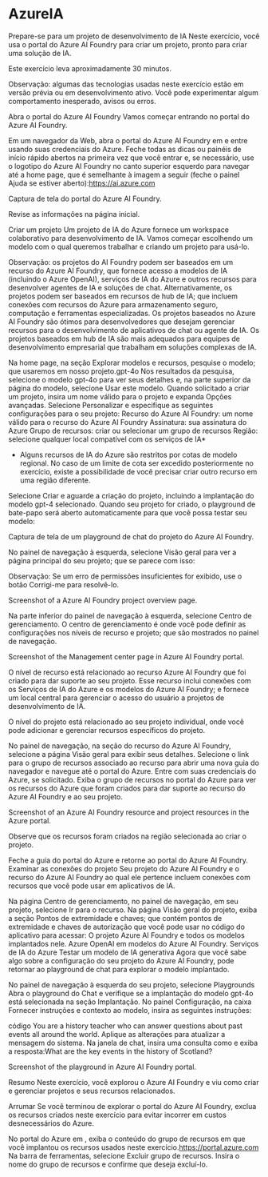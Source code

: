 # AzureIA
Prepare-se para um projeto de desenvolvimento de IA
Neste exercício, você usa o portal do Azure AI Foundry para criar um projeto, pronto para criar uma solução de IA.

Este exercício leva aproximadamente 30 minutos.

Observação: algumas das tecnologias usadas neste exercício estão em versão prévia ou em desenvolvimento ativo. Você pode experimentar algum comportamento inesperado, avisos ou erros.

Abra o portal do Azure AI Foundry
Vamos começar entrando no portal do Azure AI Foundry.

Em um navegador da Web, abra o portal do Azure AI Foundry em e entre usando suas credenciais do Azure. Feche todas as dicas ou painéis de início rápido abertos na primeira vez que você entrar e, se necessário, use o logotipo do Azure AI Foundry no canto superior esquerdo para navegar até a home page, que é semelhante à imagem a seguir (feche o painel Ajuda se estiver aberto):https://ai.azure.com

Captura de tela do portal do Azure AI Foundry.

Revise as informações na página inicial.

Criar um projeto
Um projeto de IA do Azure fornece um workspace colaborativo para desenvolvimento de IA. Vamos começar escolhendo um modelo com o qual queremos trabalhar e criando um projeto para usá-lo.

Observação: os projetos do AI Foundry podem ser baseados em um recurso do Azure AI Foundry, que fornece acesso a modelos de IA (incluindo o Azure OpenAI), serviços de IA do Azure e outros recursos para desenvolver agentes de IA e soluções de chat. Alternativamente, os projetos podem ser baseados em recursos de hub de IA; que incluem conexões com recursos do Azure para armazenamento seguro, computação e ferramentas especializadas. Os projetos baseados no Azure AI Foundry são ótimos para desenvolvedores que desejam gerenciar recursos para o desenvolvimento de aplicativos de chat ou agente de IA. Os projetos baseados em hub de IA são mais adequados para equipes de desenvolvimento empresarial que trabalham em soluções complexas de IA.

Na home page, na seção Explorar modelos e recursos, pesquise o modelo; que usaremos em nosso projeto.gpt-4o
Nos resultados da pesquisa, selecione o modelo gpt-4o para ver seus detalhes e, na parte superior da página do modelo, selecione Usar este modelo.
Quando solicitado a criar um projeto, insira um nome válido para o projeto e expanda Opções avançadas.
Selecione Personalizar e especifique as seguintes configurações para o seu projeto:
Recurso do Azure AI Foundry: um nome válido para o recurso do Azure AI Foundry
Assinatura: sua assinatura do Azure
Grupo de recursos: criar ou selecionar um grupo de recursos
Região: selecione qualquer local compatível com os serviços de IA*
* Alguns recursos de IA do Azure são restritos por cotas de modelo regional. No caso de um limite de cota ser excedido posteriormente no exercício, existe a possibilidade de você precisar criar outro recurso em uma região diferente.

Selecione Criar e aguarde a criação do projeto, incluindo a implantação do modelo gpt-4 selecionado.
Quando seu projeto for criado, o playground de bate-papo será aberto automaticamente para que você possa testar seu modelo:

Captura de tela de um playground de chat do projeto do Azure AI Foundry.

No painel de navegação à esquerda, selecione Visão geral para ver a página principal do seu projeto; que se parece com isso:

Observação: Se um erro de permissões insuficientes for exibido, use o botão Corrigi-me para resolvê-lo.

Screenshot of a Azure AI Foundry project overview page.

Na parte inferior do painel de navegação à esquerda, selecione Centro de gerenciamento. O centro de gerenciamento é onde você pode definir as configurações nos níveis de recurso e projeto; que são mostrados no painel de navegação.

Screenshot of the Management center page in Azure AI Foundry portal.

O nível de recurso está relacionado ao recurso Azure AI Foundry que foi criado para dar suporte ao seu projeto. Esse recurso inclui conexões com os Serviços de IA do Azure e os modelos do Azure AI Foundry; e fornece um local central para gerenciar o acesso do usuário a projetos de desenvolvimento de IA.

O nível do projeto está relacionado ao seu projeto individual, onde você pode adicionar e gerenciar recursos específicos do projeto.

No painel de navegação, na seção do recurso do Azure AI Foundry, selecione a página Visão geral para exibir seus detalhes.
Selecione o link para o grupo de recursos associado ao recurso para abrir uma nova guia do navegador e navegue até o portal do Azure. Entre com suas credenciais do Azure, se solicitado.
Exiba o grupo de recursos no portal do Azure para ver os recursos do Azure que foram criados para dar suporte ao recurso do Azure AI Foundry e ao seu projeto.

Screenshot of an Azure AI Foundry resource and project resources in the Azure portal.

Observe que os recursos foram criados na região selecionada ao criar o projeto.

Feche a guia do portal do Azure e retorne ao portal do Azure AI Foundry.
Examinar as conexões do projeto
Seu projeto do Azure AI Foundry e o recurso do Azure AI Foundry ao qual ele pertence incluem conexões com recursos que você pode usar em aplicativos de IA.

Na página Centro de gerenciamento, no painel de navegação, em seu projeto, selecione Ir para o recurso.
Na página Visão geral do projeto, exiba a seção Pontos de extremidade e chaves; que contém pontos de extremidade e chaves de autorização que você pode usar no código do aplicativo para acessar:
O projeto Azure AI Foundry e todos os modelos implantados nele.
Azure OpenAI em modelos do Azure AI Foundry.
Serviços de IA do Azure
Testar um modelo de IA generativa
Agora que você sabe algo sobre a configuração do seu projeto do Azure AI Foundry, pode retornar ao playground de chat para explorar o modelo implantado.

No painel de navegação à esquerda do seu projeto, selecione Playgrounds
Abra o playground do Chat e verifique se a implantação do modelo gpt-4o está selecionada na seção Implantação.
No painel Configuração, na caixa Fornecer instruções e contexto ao modelo, insira as seguintes instruções:

código
You are a history teacher who can answer questions about past events all around the world.
Aplique as alterações para atualizar a mensagem do sistema.
Na janela de chat, insira uma consulta como e exiba a resposta:What are the key events in the history of Scotland?

Screenshot of the playground in Azure AI Foundry portal.

Resumo
Neste exercício, você explorou o Azure AI Foundry e viu como criar e gerenciar projetos e seus recursos relacionados.

Arrumar
Se você terminou de explorar o portal do Azure AI Foundry, exclua os recursos criados neste exercício para evitar incorrer em custos desnecessários do Azure.

No portal do Azure em , exiba o conteúdo do grupo de recursos em que você implantou os recursos usados neste exercício.https://portal.azure.com
Na barra de ferramentas, selecione Excluir grupo de recursos.
Insira o nome do grupo de recursos e confirme que deseja excluí-lo.
